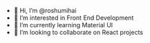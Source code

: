 - 👋 Hi, I’m @roshumihai
- 👀 I’m interested in Front End Development
- 🌱 I’m currently learning Material UI
- 💞️ I’m looking to collaborate on React projects

<!---
roshumihai/roshumihai is a ✨ special ✨ repository because its `README.md` (this file) appears on your GitHub profile.
You can click the Preview link to take a look at your changes.
--->
